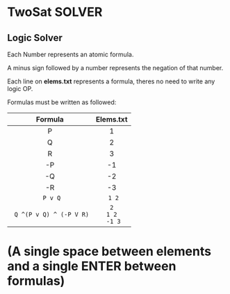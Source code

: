 # TwoSat SOLVER

## Logic Solver

Each Number represents an atomic formula.

A minus sign followed by a number represents the negation of that number.

Each line on **elems.txt** represents a formula, theres no need to write any logic OP.

Formulas must be written as followed:

|Formula|Elems.txt|
|:---:|:---:|
|P|1|
|Q|2|
|R|3|
|-P|-1|
|-Q|-2|
|-R|-3|
|<code> P v Q|<code> 1 2|
|<code> Q ^(P v Q) ^ (-P V R)| <code> 2 <br> 1 2 <br> -1 3|
# (A single space between elements and a single **ENTER** between formulas)
